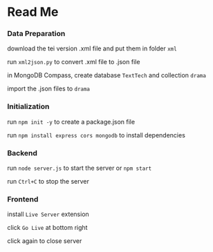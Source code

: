 # Read Me

### Data Preparation

download the tei version .xml file and put them in folder `xml`

run `xml2json.py` to convert .xml file to .json file

in MongoDB Compass, create database `TextTech` and collection `drama`

import the .json files to `drama`

### Initialization

run `npm init -y` to create a package.json file

run `npm install express cors mongodb` to install dependencies

### Backend

run `node server.js` to start the server  or `npm start`

run `Ctrl+C` to stop the server

### Frontend
install `Live Server` extension

click `Go Live` at bottom right

click again to close server

